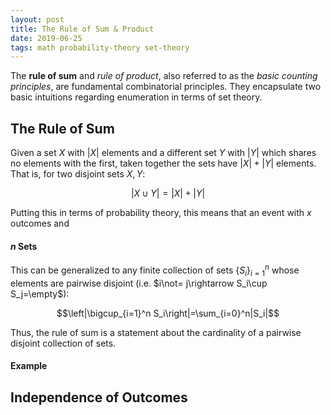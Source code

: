 ```yaml
---
layout: post
title: The Rule of Sum & Product
date: 2019-06-25
tags: math probability-theory set-theory
---
```


The **rule of sum** and *rule of product*, also referred to as the *basic counting principles*, are fundamental combinatorial principles. They encapsulate two basic intuitions regarding enumeration in terms of set theory.

## The Rule of Sum
Given a set $X$ with $|X|$ elements and a different set $Y$ with $|Y|$ which shares no elements with the first, taken together the sets have $|X|+|Y|$ elements. That is, for two disjoint sets $X,Y$:

$$|X\cup Y|=|X|+|Y|$$

Putting this in terms of probability theory, this means that an event with $x$ outcomes and 

#### $n$ Sets
This can be generalized to any finite collection of sets $\{S_i\}_{i=1}^n$ whose elements are pairwise disjoint (i.e. $i\not= j\rightarrow S_i\cup S_j=\empty$):

$$\left|\bigcup_{i=1}^n S_i\right|=\sum_{i=0}^n|S_i|$$

Thus, the rule of sum is a statement about the cardinality of a pairwise disjoint collection of sets.

#### Example



## Independence of Outcomes